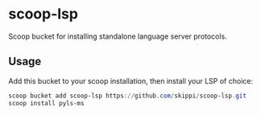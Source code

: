 # scoop-lsp

Scoop bucket for installing standalone language server protocols.

## Usage

Add this bucket to your scoop installation, then install your LSP of choice:

```powershell
scoop bucket add scoop-lsp https://github.com/skippi/scoop-lsp.git
scoop install pyls-ms
```
